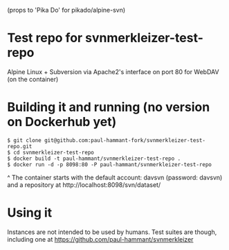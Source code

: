 (props to 'Pika Do' for pikado/alpine-svn)

# Test repo for svnmerkleizer-test-repo

Alpine Linux + Subversion via Apache2's interface on port 80 for WebDAV (on the container)

# Building it and running (no version on Dockerhub yet)

```
$ git clone git@github.com:paul-hammant-fork/svnmerkleizer-test-repo.git
$ cd svnmerkleizer-test-repo
$ docker build -t paul-hammant/svnmerkleizer-test-repo .
$ docker run -d -p 8098:80 -P paul-hammant/svnmerkleizer-test-repo
```

^ The container starts with the default account: davsvn (password: davsvn) and a repository at http://localhost:8098/svn/dataset/

# Using it

Instances are not intended to be used by humans. Test suites are though, including one at https://github.com/paul-hammant/svnmerkleizer